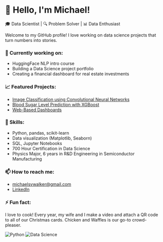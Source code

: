 # 👋 Hello, I'm Michael!
🎓 Data Scientist | 🔍 Problem Solver | 📊 Data Enthusiast

Welcome to my GitHub profile! I love working on data science projects that turn numbers into stories.

### 🌱 Currently working on:
- HuggingFace NLP intro course
- Building a Data Science project portfolio 
- Creating a financial dashboard for real estate investments

### 📈 Featured Projects:
- [Image Classification using Convolutional Neural Networks](https://github.com/MSVWalker/NeuroVision)
- [Blood Sugar Level Prediction with XGBoost](https://github.com/MSVWalker/GlucoPredict)
- [Web-Based Dashboards](https://github.com/your-repo/Dashboards)

### 🌟 Skills:
- Python, pandas, scikit-learn
- Data visualization (Matplotlib, Seaborn)
- SQL, Jupyter Notebooks
- 700 Hour Certification in Data Science
- Physics Major, 6 years in R&D Engineering in Semiconductor Manufacturing

### 📫 How to reach me:
- michaelsvwalker@gmail.com
- [LinkedIn](https://www.linkedin.com/in/msvwalker/)

### ⚡ Fun fact:
I love to cook! Every year, my wife and I make a video and attach a QR code to all of our Christmas cards. Chicken and Waffles is our go-to crowd-pleaser.

![Python](https://img.shields.io/badge/-Python-blue?logo=python&logoColor=white)
![Data Science](https://img.shields.io/badge/-Data%20Science-orange)
